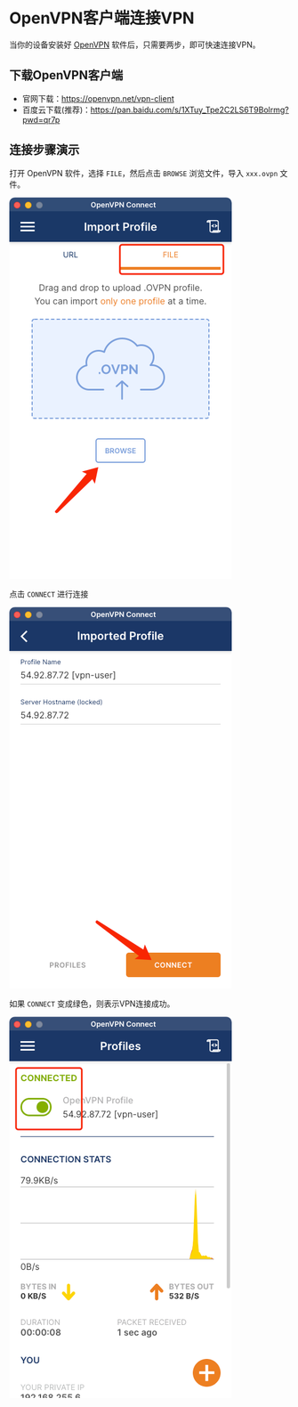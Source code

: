 # OpenVPN客户端连接VPN

当你的设备安装好 [OpenVPN](https://openvpn.net/vpn-client) 软件后，只需要两步，即可快速连接VPN。

## 下载OpenVPN客户端

- 官网下载：https://openvpn.net/vpn-client
- 百度云下载(推荐)：https://pan.baidu.com/s/1XTuy_Tpe2C2LS6T9Bolrmg?pwd=qr7p

## 连接步骤演示

打开 OpenVPN 软件，选择 `FILE`，然后点击 `BROWSE` 浏览文件，导入 `xxx.ovpn` 文件。

![img.png](assets/1.1.png)

点击 `CONNECT` 进行连接

![img_1.png](assets/1.2.png)

如果 `CONNECT` 变成绿色，则表示VPN连接成功。

![img_2.png](assets/1.3.png)
